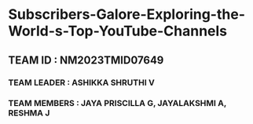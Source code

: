 # Subscribers-Galore-Exploring-the-World-s-Top-YouTube-Channels
## TEAM ID : NM2023TMID07649
### TEAM LEADER : ASHIKKA SHRUTHI V
### TEAM MEMBERS : JAYA PRISCILLA G, JAYALAKSHMI A, RESHMA J
